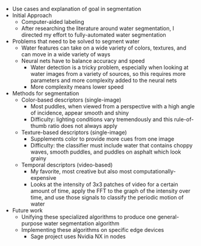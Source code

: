 - Use cases and explanation of goal in segmentation
- Initial Approach
  - Computer-aided labeling
  - After researching the literature around water segmentation, I directed my effort to fully-automated water segmentation
- Problems that need to be solved to segment water
  - Water features can take on a wide variety of colors, textures, and can move in a wide variety of ways
  - Neural nets have to balance accuracy and speed
    - Water detection is a tricky problem, especially when looking at water images from a variety of sources, so this requires more parameters and more complexity added to the neural nets
    - More complexity means lower speed
- Methods for segmentation
  - Color-based descriptors (single-image)
    - Most puddles, when viewed from a perspective with a high angle of incidence, appear smooth and shiny
    - Difficulty: lighting conditions vary tremendously and this rule-of-thumb ratio does not always apply
  - Texture-based descriptors (single-image)
    - Supplements color to provide more cues from one image
    - Difficulty: the classifier must include water that contains choppy waves, smooth puddles, and puddles on asphalt which look grainy
  - Temporal descriptors (video-based)
    - My favorite, most creative but also most computationally-expensive
    - Looks at the intensity of 3x3 patches of video for a certain amount of time, apply the FFT to the graph of the intensity over time, and use those signals to classify the periodic motion of water
- Future work
  - Unifying these specialized algorithms to produce one general-purpose water segmentation algorithm 
  - Implementing these algorithms on specific edge devices
    - Sage project uses Nvidia NX in nodes